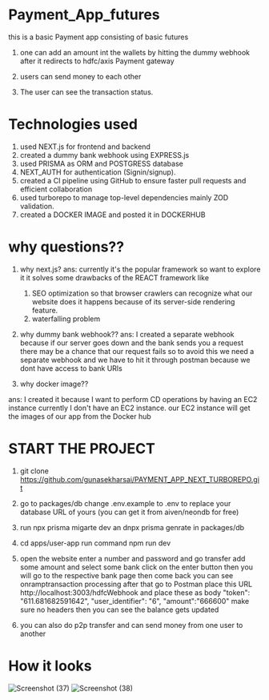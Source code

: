 
# Payment_App_futures

this is a basic Payment app consisting of basic futures

1) one can add an amount int the wallets by hitting the dummy webhook after it redirects to hdfc/axis Payment gateway

2) users can send money to each other

3) The user can see the transaction status.

# Technologies used

1) used NEXT.js for frontend and backend
2) created a dummy bank webhook using EXPRESS.js
3) used PRISMA as ORM and POSTGRESS database
4) NEXT_AUTH for authentication (Signin/signup).
5) created a CI pipeline using GitHub to ensure faster pull requests and efficient collaboration
6) used turborepo to manage top-level dependencies mainly ZOD validation.
7) created a DOCKER IMAGE and posted it in DOCKERHUB

# why questions??
1) why next.js?
ans:   currently it's the popular framework so want to explore it
it solves some drawbacks of the REACT framework like
    1) SEO optimization so that browser crawlers can recognize what our website does it happens because of its server-side rendering feature.
    2) waterfalling problem

2) why dummy bank webhook??
ans: I created a separate webhook because if our server goes down
and the bank sends you a request there may be a chance that our request fails so to avoid this we need a separate webhook and we have to hit it through postman because we dont have access to bank URls 

3) why docker image??

ans: I created it because I want to perform CD operations by having an EC2 instance currently I don't have an EC2 instance.
our EC2 instance will get the images of our app from the Docker hub

# START THE PROJECT

1) git clone https://github.com/gunasekharsai/PAYMENT_APP_NEXT_TURBOREPO.git

3) go to packages/db change .env.example to .env to replace your database URL of yours (you can get it from aiven/neondb for free)
4) run npx prisma migarte dev an dnpx prisma genrate in packages/db
5) cd apps/user-app  run command npm run dev

6) open the website enter a number and password and go transfer add some amount and select some bank click on the enter button 
then you will go to the respective bank page then come back you can see onramptransaction processing after that go to Postman place this URL http://localhost:3003/hdfcWebhook and place these as body
                "token": "611.681682591642",
                "user_identifier": "6",
                "amount":"666600"
make sure no headers then you can see the balance gets updated
8) you can also do p2p transfer and can send money from one user to another

# How it looks
![Screenshot (37)](https://github.com/gunasekharsai/PAYMENT_APP_NEXT_TURBOREPO/assets/113043690/8495823b-aa8d-4e46-92a3-8f30b3c92bc4)
![Screenshot (38)](https://github.com/gunasekharsai/PAYMENT_APP_NEXT_TURBOREPO/assets/113043690/446c30b0-9e5d-48b7-8f7b-12d9efeb07ef)

 
